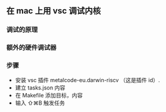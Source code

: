 ## 在 mac 上用 vsc 调试内核

### 调试的原理



### 额外的硬件调试器



### 步骤

- 安装 vsc 插件 metalcode-eu.darwin-riscv （这是插件 id）.
- 建立 tasks.json 内容
- 在 Makefile 添加目标，内容
- 输入 ⇧⌘B 触发任务